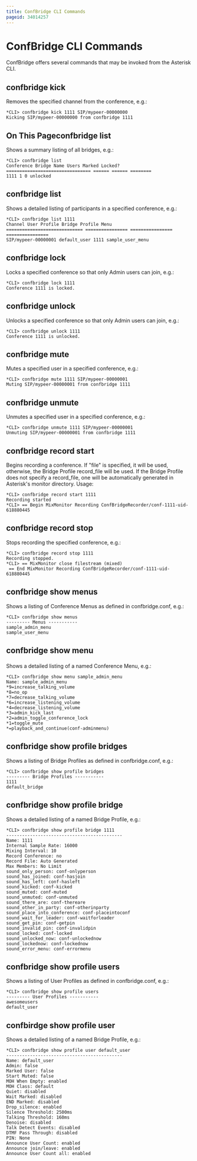 ```yaml
---
title: ConfBridge CLI Commands
pageid: 34014257
---
```


ConfBridge CLI Commands
=======================

ConfBridge offers several commands that may be invoked from the Asterisk CLI.

confbridge kick <conference> <channel>
--------------------------------------

Removes the specified channel from the conference, e.g.:

```
*CLI> confbridge kick 1111 SIP/mypeer-00000000
Kicking SIP/mypeer-00000000 from confbridge 1111

```

On This Pageconfbridge list
---------------

Shows a summary listing of all bridges, e.g.:

```
*CLI> confbridge list
Conference Bridge Name Users Marked Locked?
================================ ====== ====== ========
1111 1 0 unlocked

```

confbridge list <conference>
----------------------------

Shows a detailed listing of participants in a specified conference, e.g.:

```
*CLI> confbridge list 1111
Channel User Profile Bridge Profile Menu
============================= ================ ================ ================
SIP/mypeer-00000001 default_user 1111 sample_user_menu 

```

confbridge lock <conference>
----------------------------

Locks a specified conference so that only Admin users can join, e.g.:

```
*CLI> confbridge lock 1111
Conference 1111 is locked.

```

confbridge unlock <conference>
------------------------------

Unlocks a specified conference so that only Admin users can join, e.g.:

```
*CLI> confbridge unlock 1111
Conference 1111 is unlocked.

```

confbridge mute <conference> <channel>
--------------------------------------

Mutes a specified user in a specified conference, e.g.:

```
*CLI> confbridge mute 1111 SIP/mypeer-00000001
Muting SIP/mypeer-00000001 from confbridge 1111

```

confbridge unmute <conference> <channel>
----------------------------------------

Unmutes a specified user in a specified conference, e.g.:

```
*CLI> confbridge unmute 1111 SIP/mypeer-00000001
Unmuting SIP/mypeer-00000001 from confbridge 1111

```

confbridge record start <conference> <file>
-------------------------------------------

Begins recording a conference. If "file" is specified, it will be used, otherwise, the Bridge Profile record_file will be used. If the Bridge Profile does not specify a record_file, one will be automatically generated in Asterisk's monitor directory. Usage:

```
*CLI> confbridge record start 1111
Recording started
*CLI> == Begin MixMonitor Recording ConfBridgeRecorder/conf-1111-uid-618880445

```

confbridge record stop <confererence>
-------------------------------------

Stops recording the specified conference, e.g.:

```
*CLI> confbridge record stop 1111
Recording stopped.
*CLI> == MixMonitor close filestream (mixed)
 == End MixMonitor Recording ConfBridgeRecorder/conf-1111-uid-618880445

```

confbridge show menus
---------------------

Shows a listing of Conference Menus as defined in confbridge.conf, e.g.:

```
*CLI> confbridge show menus
--------- Menus -----------
sample_admin_menu
sample_user_menu

```

confbridge show menu <menu name>
--------------------------------

Shows a detailed listing of a named Conference Menu, e.g.:

```
*CLI> confbridge show menu sample_admin_menu
Name: sample_admin_menu
*9=increase_talking_volume
*8=no_op
*7=decrease_talking_volume
*6=increase_listening_volume
*4=decrease_listening_volume
*3=admin_kick_last
*2=admin_toggle_conference_lock
*1=toggle_mute
*=playback_and_continue(conf-adminmenu)

```

confbridge show profile bridges
-------------------------------

Shows a listing of Bridge Profiles as defined in confbridge.conf, e.g.:

```
*CLI> confbridge show profile bridges
--------- Bridge Profiles -----------
1111
default_bridge

```

confbridge show profile bridge <bridge>
---------------------------------------

Shows a detailed listing of a named Bridge Profile, e.g.:

```
*CLI> confbridge show profile bridge 1111 
--------------------------------------------
Name: 1111
Internal Sample Rate: 16000
Mixing Interval: 10
Record Conference: no
Record File: Auto Generated
Max Members: No Limit
sound_only_person: conf-onlyperson
sound_has_joined: conf-hasjoin
sound_has_left: conf-hasleft
sound_kicked: conf-kicked
sound_muted: conf-muted
sound_unmuted: conf-unmuted
sound_there_are: conf-thereare
sound_other_in_party: conf-otherinparty
sound_place_into_conference: conf-placeintoconf
sound_wait_for_leader: conf-waitforleader
sound_get_pin: conf-getpin
sound_invalid_pin: conf-invalidpin
sound_locked: conf-locked
sound_unlocked_now: conf-unlockednow
sound_lockednow: conf-lockednow
sound_error_menu: conf-errormenu

```

confbridge show profile users
-----------------------------

Shows a listing of User Profiles as defined in confbridge.conf, e.g.:

```
*CLI> confbridge show profile users
--------- User Profiles -----------
awesomeusers
default_user

```

confbirdge show profile user <user>
-----------------------------------

Shows a detailed listing of a named Bridge Profile, e.g.:

```
*CLI> confbridge show profile user default_user 
--------------------------------------------
Name: default_user
Admin: false
Marked User: false
Start Muted: false
MOH When Empty: enabled
MOH Class: default
Quiet: disabled
Wait Marked: disabled
END Marked: disabled
Drop_silence: enabled
Silence Threshold: 2500ms
Talking Threshold: 160ms
Denoise: disabled
Talk Detect Events: disabled
DTMF Pass Through: disabled
PIN: None
Announce User Count: enabled
Announce join/leave: enabled
Announce User Count all: enabled

```
